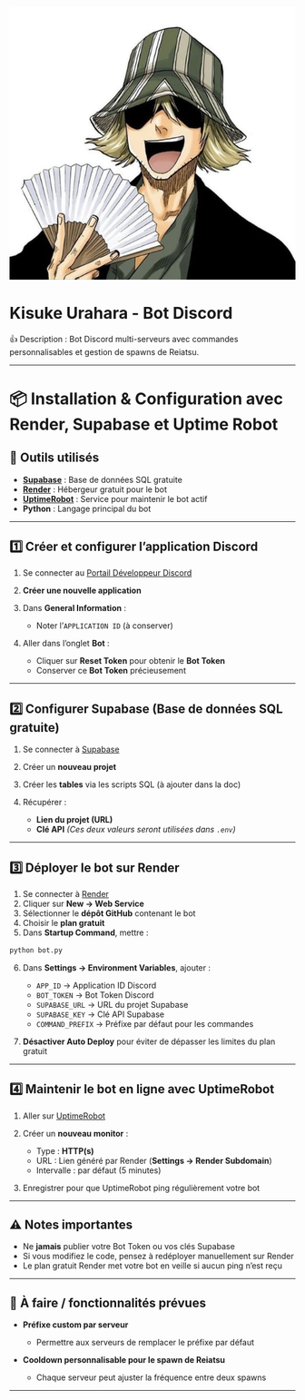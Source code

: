 ![kisuke](assets/kisuke.jpg)

# Kisuke Urahara - Bot Discord

👍 Description : Bot Discord multi-serveurs avec commandes personnalisables et gestion de spawns de Reiatsu.

---

# 📦 Installation & Configuration avec Render, Supabase et Uptime Robot

## 🚀 Outils utilisés

* **[Supabase](https://supabase.com/)** : Base de données SQL gratuite
* **[Render](https://render.com/)** : Hébergeur gratuit pour le bot
* **[UptimeRobot](https://uptimerobot.com/)** : Service pour maintenir le bot actif
* **Python** : Langage principal du bot

---

## 1️⃣ Créer et configurer l’application Discord

1. Se connecter au [Portail Développeur Discord](https://discord.com/developers/applications)
2. **Créer une nouvelle application**
3. Dans **General Information** :

   * Noter l’`APPLICATION ID` (à conserver)
4. Aller dans l’onglet **Bot** :

   * Cliquer sur **Reset Token** pour obtenir le **Bot Token**
   * Conserver ce **Bot Token** précieusement

---

## 2️⃣ Configurer Supabase (Base de données SQL gratuite)

1. Se connecter à [Supabase](https://supabase.com/)
2. Créer un **nouveau projet**
3. Créer les **tables** via les scripts SQL (à ajouter dans la doc)
4. Récupérer :

   * **Lien du projet (URL)**
   * **Clé API**
     *(Ces deux valeurs seront utilisées dans `.env`)*

---

## 3️⃣ Déployer le bot sur Render

1. Se connecter à [Render](https://render.com/)
2. Cliquer sur **New → Web Service**
3. Sélectionner le **dépôt GitHub** contenant le bot
4. Choisir le **plan gratuit**
5. Dans **Startup Command**, mettre :

```bash
python bot.py
```

6. Dans **Settings → Environment Variables**, ajouter :

   * `APP_ID` → Application ID Discord
   * `BOT_TOKEN` → Bot Token Discord
   * `SUPABASE_URL` → URL du projet Supabase
   * `SUPABASE_KEY` → Clé API Supabase
   * `COMMAND_PREFIX` → Préfixe par défaut pour les commandes

7. **Désactiver Auto Deploy** pour éviter de dépasser les limites du plan gratuit

---

## 4️⃣ Maintenir le bot en ligne avec UptimeRobot

1. Aller sur [UptimeRobot](https://uptimerobot.com/)
2. Créer un **nouveau monitor** :

   * Type : **HTTP(s)**
   * URL : Lien généré par Render (**Settings → Render Subdomain**)
   * Intervalle : par défaut (5 minutes)
3. Enregistrer pour que UptimeRobot ping régulièrement votre bot

---

## ⚠️ Notes importantes

* Ne **jamais** publier votre Bot Token ou vos clés Supabase
* Si vous modifiez le code, pensez à redéployer manuellement sur Render
* Le plan gratuit Render met votre bot en veille si aucun ping n’est reçu

---

## 📝 À faire / fonctionnalités prévues

* **Préfixe custom par serveur**

  * Permettre aux serveurs de remplacer le préfixe par défaut
* **Cooldown personnalisable pour le spawn de Reiatsu**

  * Chaque serveur peut ajuster la fréquence entre deux spawns

---


